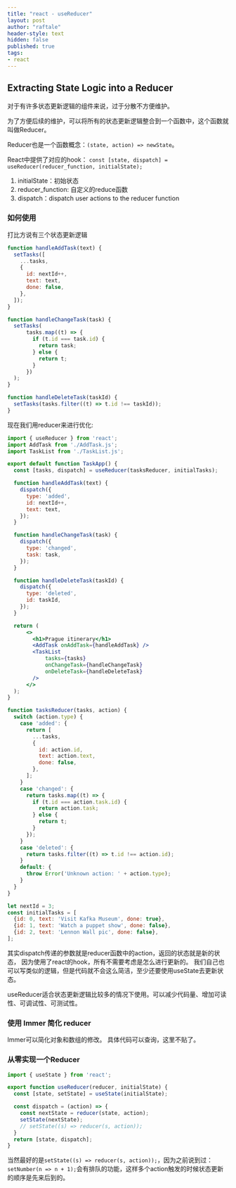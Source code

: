 ```yaml
---
title: "react - useReducer"
layout: post
author: "raftale"
header-style: text
hidden: false
published: true
tags:
- react
---
```


## Extracting State Logic into a Reducer

对于有许多状态更新逻辑的组件来说，过于分散不方便维护。

为了方便后续的维护，可以将所有的状态更新逻辑整合到一个函数中，这个函数就叫做Reducer。

Reducer也是一个函数概念：`(state, action) => newState`。

React中提供了对应的hook：
`const [state, dispatch] = useReducer(reducer_function, initialState);`
1. initialState：初始状态
2. reducer_function: 自定义的reduce函数
3. dispatch：dispatch user actions to the reducer function

### 如何使用

打比方说有三个状态更新逻辑
```js
function handleAddTask(text) {
  setTasks([
    ...tasks,
    {
      id: nextId++,
      text: text,
      done: false,
    },
  ]);
}

function handleChangeTask(task) {
  setTasks(
      tasks.map((t) => {
        if (t.id === task.id) {
          return task;
        } else {
          return t;
        }
      })
  );
}

function handleDeleteTask(taskId) {
  setTasks(tasks.filter((t) => t.id !== taskId));
}
```
现在我们用reducer来进行优化:

```jsx
import { useReducer } from 'react';
import AddTask from './AddTask.js';
import TaskList from './TaskList.js';

export default function TaskApp() {
  const [tasks, dispatch] = useReducer(tasksReducer, initialTasks);

  function handleAddTask(text) {
    dispatch({
      type: 'added',
      id: nextId++,
      text: text,
    });
  }

  function handleChangeTask(task) {
    dispatch({
      type: 'changed',
      task: task,
    });
  }

  function handleDeleteTask(taskId) {
    dispatch({
      type: 'deleted',
      id: taskId,
    });
  }

  return (
      <>
        <h1>Prague itinerary</h1>
        <AddTask onAddTask={handleAddTask} />
        <TaskList
            tasks={tasks}
            onChangeTask={handleChangeTask}
            onDeleteTask={handleDeleteTask}
        />
      </>
  );
}

function tasksReducer(tasks, action) {
  switch (action.type) {
    case 'added': {
      return [
        ...tasks,
        {
          id: action.id,
          text: action.text,
          done: false,
        },
      ];
    }
    case 'changed': {
      return tasks.map((t) => {
        if (t.id === action.task.id) {
          return action.task;
        } else {
          return t;
        }
      });
    }
    case 'deleted': {
      return tasks.filter((t) => t.id !== action.id);
    }
    default: {
      throw Error('Unknown action: ' + action.type);
    }
  }
}

let nextId = 3;
const initialTasks = [
  {id: 0, text: 'Visit Kafka Museum', done: true},
  {id: 1, text: 'Watch a puppet show', done: false},
  {id: 2, text: 'Lennon Wall pic', done: false},
];

```

其实dispatch传递的参数就是reducer函数中的action，返回的状态就是新的状态， 因为使用了react的hook，所有不需要考虑是怎么进行更新的。
我们自己也可以写类似的逻辑，但是代码就不会这么简洁，至少还要使用useState去更新状态。

useReducer适合状态更新逻辑比较多的情况下使用。可以减少代码量、增加可读性、可调试性、可测试性。

### 使用 Immer 简化 reducer
Immer可以简化对象和数组的修改。
具体代码可以查询，这里不贴了。


### 从零实现一个Reducer

```js
import { useState } from 'react';

export function useReducer(reducer, initialState) {
  const [state, setState] = useState(initialState);

  const dispatch = (action) => {
    const nextState = reducer(state, action);
    setState(nextState);
    // setState((s) => reducer(s, action));
  }
  return [state, dispatch];
}
```

当然最好的是`setState((s) => reducer(s, action));`，因为之前说到过：
`setNumber(n => n + 1);`会有排队的功能，这样多个action触发的时候状态更新的顺序是先来后到的。

